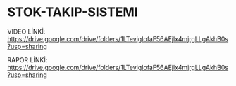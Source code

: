 # STOK-TAKIP-SISTEMI

VIDEO LİNKİ:
https://drive.google.com/drive/folders/1LTevigIofaF56AEjlx4mjrgLLgAkhB0s?usp=sharing

RAPOR LİNKİ:
https://drive.google.com/drive/folders/1LTevigIofaF56AEjlx4mjrgLLgAkhB0s?usp=sharing
